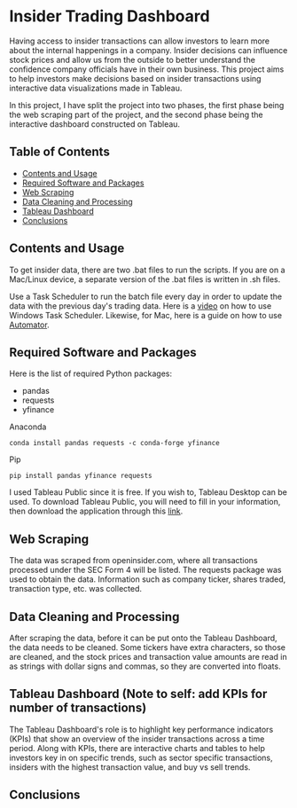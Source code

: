 # Insider Trading Dashboard

Having access to insider transactions can allow investors to learn more about the internal happenings in a company. Insider decisions can influence stock prices and allow us from the outside to better understand the confidence company officials have in their own business. This project aims to help investors make decisions based on insider transactions using interactive data visualizations made in Tableau.

In this project, I have split the project into two phases, the first phase being the web scraping part of the project, and the second phase being the interactive dashboard constructed on Tableau. 

## Table of Contents
- [Contents and Usage](#contents-and-usage)
- [Required Software and Packages](#required-software-and-packages)
- [Web Scraping](#web-scraping)
- [Data Cleaning and Processing](#data-cleaning-and-processing)
- [Tableau Dashboard](#tableau-dashboard)
- [Conclusions](#conclusions)

## Contents and Usage
To get insider data, there are two .bat files to run the scripts. If you are on a Mac/Linux device, a separate version of the .bat files is written in .sh files.

Use a Task Scheduler to run the batch file every day in order to update the data with the previous day's trading data. Here is a [video](https://www.youtube.com/watch?v=EInOL6D5f3Q) on how to use Windows Task Scheduler. Likewise, for Mac, here is a guide on how to use [Automator](https://www.youtube.com/watch?v=nVlOapHc-kg).

## Required Software and Packages
Here is the list of required Python packages:

- pandas
- requests
- yfinance

Anaconda
```
conda install pandas requests -c conda-forge yfinance
```

Pip
```
pip install pandas yfinance requests
```

I used Tableau Public since it is free. If you wish to, Tableau Desktop can be used. To download Tableau Public, you will need to fill in your information, then download the application through this [link](https://www.tableau.com/products/public/download).

## Web Scraping
The data was scraped from openinsider.com, where all transactions processed under the SEC Form 4 will be listed. The requests package was used to obtain the data. Information such as company ticker, shares traded, transaction type, etc. was collected. 

## Data Cleaning and Processing
After scraping the data, before it can be put onto the Tableau Dashboard, the data needs to be cleaned. Some tickers have extra characters, so those are cleaned, and the stock prices and transaction value amounts are read in as strings with dollar signs and commas, so they are converted into floats.

## Tableau Dashboard (Note to self: add KPIs for number of transactions)
The Tableau Dashboard's role is to highlight key performance indicators (KPIs) that show an overview of the insider transactions across a time period. Along with KPIs, there are interactive charts and tables to help investors key in on specific trends, such as sector specific transactions, insiders with the highest transaction value, and buy vs sell trends.

## Conclusions
